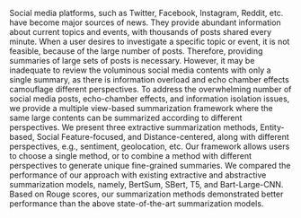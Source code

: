 Social media platforms, such as Twitter, Facebook, Instagram, Reddit, etc. have become major sources of news. They provide abundant information about current topics and events, with thousands of posts shared every minute. When a user desires to investigate a specific topic or event, it is not feasible, because of the large number of posts. Therefore, providing summaries of large sets of posts is necessary. However, it may be inadequate to review the voluminous social media contents with only a single summary, as there is information overload and echo chamber effects camouflage different perspectives. To address the overwhelming number of social media posts, echo-chamber effects, and information isolation issues, we provide a multiple view-based summarization framework where the same large contents can be summarized according to different perspectives. We present three extractive summarization methods, Entity-based, Social Feature-focused, and Distance-centered, along with different perspectives, e.g., sentiment, geolocation, etc. Our framework allows users to choose a single method, or to combine a method with different perspectives to generate unique fine-grained summaries. We compared the performance of our approach with existing extractive and abstractive summarization models, namely, BertSum, SBert, T5, and Bart-Large-CNN. Based on Rouge scores, our summarization methods demonstrated better performance than the above state-of-the-art summarization models.
